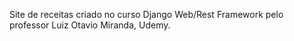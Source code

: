 
Site de receitas criado no curso Django Web/Rest Framework pelo professor Luiz Otavio Miranda, Udemy.
